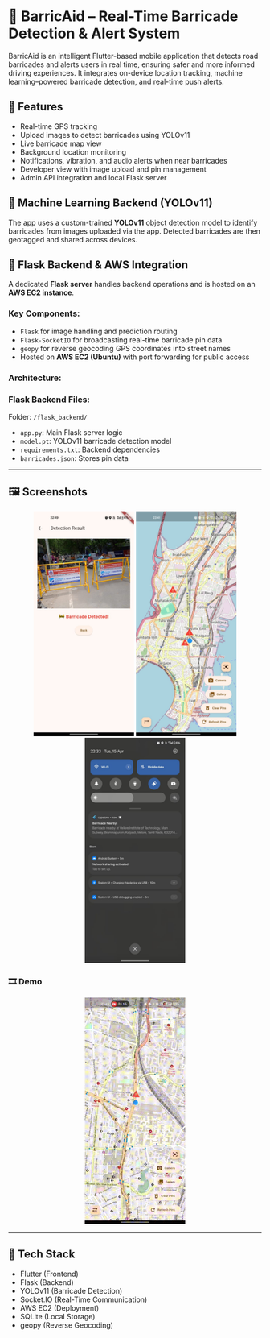 # 🚧 BarricAid – Real-Time Barricade Detection & Alert System

BarricAid is an intelligent Flutter-based mobile application that detects road barricades and alerts users in real time, ensuring safer and more informed driving experiences. It integrates on-device location tracking, machine learning–powered barricade detection, and real-time push alerts.

## 📱 Features

- Real-time GPS tracking
- Upload images to detect barricades using YOLOv11
- Live barricade map view
- Background location monitoring
- Notifications, vibration, and audio alerts when near barricades
- Developer view with image upload and pin management
- Admin API integration and local Flask server

## 🧠 Machine Learning Backend (YOLOv11)

The app uses a custom-trained **YOLOv11** object detection model to identify barricades from images uploaded via the app. Detected barricades are then geotagged and shared across devices.

## 🔧 Flask Backend & AWS Integration

A dedicated **Flask server** handles backend operations and is hosted on an **AWS EC2 instance**.

### Key Components:
- `Flask` for image handling and prediction routing
- `Flask-SocketIO` for broadcasting real-time barricade pin data
- `geopy` for reverse geocoding GPS coordinates into street names
- Hosted on **AWS EC2 (Ubuntu)** with port forwarding for public access

### Architecture:


### Flask Backend Files:
Folder: `/flask_backend/`
- `app.py`: Main Flask server logic
- `model.pt`: YOLOv11 barricade detection model
- `requirements.txt`: Backend dependencies
- `barricades.json`: Stores pin data

---

## 🖼️ Screenshots

<p align="center">
  <img src="assets/screenshots/BarricAid.jpg" width="200" />
  <img src="assets/screenshots/BarricAid2.jpg" width="200" />
  <img src="assets/screenshots/BarricAid3.jpg" width="200" />
</p>

### 🎞️ Demo
<p align="center">
  <img src="assets/screenshots/BarricadeGIF.gif" width="200" />
</p>

---

## 🧪 Tech Stack

- Flutter (Frontend)
- Flask (Backend)
- YOLOv11 (Barricade Detection)
- Socket.IO (Real-Time Communication)
- AWS EC2 (Deployment)
- SQLite (Local Storage)
- geopy (Reverse Geocoding)


